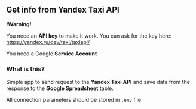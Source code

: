## Get info from Yandex Taxi API
**!Warning!**

You need an **API key** to make it work.
You can ask for the key here: https://yandex.ru/dev/taxi/taxiapi/

You need a Google **Service Account**

### What is this?
Simple app to send request to the **Yandex Taxi API** and save data from the response to the **Google Spreadsheet** table.


All connection parameters should be stored in `.env` file
